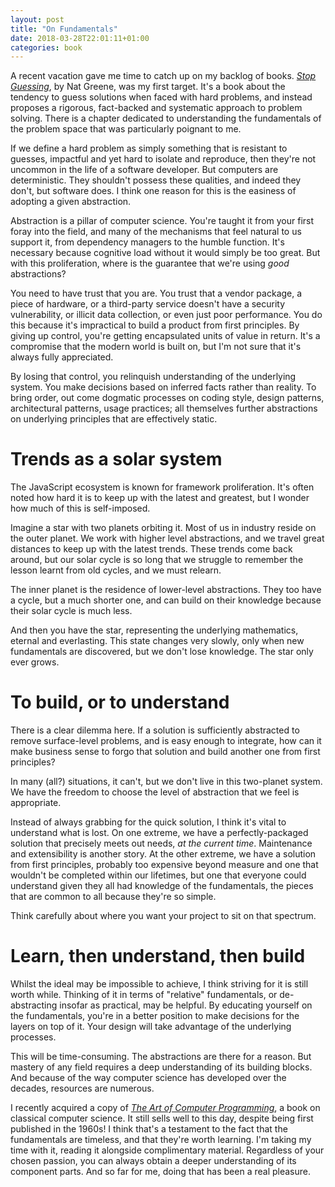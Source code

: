 ```yaml
---
layout: post
title: "On Fundamentals"
date: 2018-03-28T22:01:11+01:00
categories: book
---
```


A recent vacation gave me time to catch up on my backlog of books. [_Stop
Guessing_](http://www.stopguessingbook.com/), by Nat Greene, was my first
target.  It's a book about the tendency to guess solutions when faced with hard
problems, and instead proposes a rigorous, fact-backed and systematic approach
to problem solving. There is a chapter dedicated to understanding the
fundamentals of the problem space that was particularly poignant to me.

If we define a hard problem as simply something that is resistant to guesses,
impactful and yet hard to isolate and reproduce, then they're not uncommon in
the life of a software developer. But computers are deterministic. They
shouldn't possess these qualities, and indeed they don't, but software does. I
think one reason for this is the easiness of adopting a given abstraction.

Abstraction is a pillar of computer science. You're taught it from your first
foray into the field, and many of the mechanisms that feel natural to us support
it, from dependency managers to the humble function. It's necessary because
cognitive load without it would simply be too great. But with this
proliferation, where is the guarantee that we're using _good_ abstractions?

You need to have trust that you are. You trust that a vendor package, a piece of
hardware, or a third-party service doesn't have a security vulnerability, or
illicit data collection, or even just poor performance. You do this because it's
impractical to build a product from first principles.  By giving up control,
you're getting encapsulated units of value in return. It's a compromise that the
modern world is built on, but I'm not sure that it's always fully appreciated.

By losing that control, you relinquish understanding of the underlying system.
You make decisions based on inferred facts rather than reality. To bring order,
out come dogmatic processes on coding style, design patterns, architectural
patterns, usage practices; all themselves further abstractions on underlying
principles that are effectively static.

# Trends as a solar system

The JavaScript ecosystem is known for framework proliferation. It's often noted
how hard it is to keep up with the latest and greatest, but I wonder how much of
this is self-imposed.

Imagine a star with two planets orbiting it. Most of us in industry reside on
the outer planet. We work with higher level abstractions, and we travel great
distances to keep up with the latest trends.  These trends come back around, but
our solar cycle is so long that we struggle to remember the lesson learnt from
old cycles, and we must relearn.

The inner planet is the residence of lower-level abstractions. They too have a
cycle, but a much shorter one, and can build on their knowledge because their
solar cycle is much less.

And then you have the star, representing the underlying mathematics, eternal and
everlasting. This state changes very slowly, only when new fundamentals are
discovered, but we don't lose knowledge. The star only ever grows.

# To build, or to understand

There is a clear dilemma here. If a solution is sufficiently abstracted to
remove surface-level problems, and is easy enough to integrate, how can it make
business sense to forgo that solution and build another one from first
principles?

In many (all?) situations, it can't, but we don't live in this two-planet
system. We have the freedom to choose the level of abstraction that we feel is
appropriate.

Instead of always grabbing for the quick solution, I think it's vital to
understand what is lost. On one extreme, we have a perfectly-packaged solution
that precisely meets out needs, _at the current time_. Maintenance and
extensibility is another story. At the other extreme, we have a solution from
first principles, probably too expensive beyond measure and one that wouldn't be
completed within our lifetimes, but one that everyone could understand given
they all had knowledge of the fundamentals, the pieces that are common to all
because they're so simple.

Think carefully about where you want your project to sit on that spectrum.

# Learn, then understand, then build

Whilst the ideal may be impossible to achieve, I think striving for it is still
worth while. Thinking of it in terms of "relative" fundamentals, or
de-abstracting insofar as practical, may be helpful. By educating yourself on
the fundamentals, you're in a better position to make decisions for the layers
on top of it. Your design will take advantage of the underlying processes.

This will be time-consuming. The abstractions are there for a reason. But
mastery of any field requires a deep understanding of its building blocks. And
because of the way computer science has developed over the decades, resources
are numerous.

I recently acquired a copy of [_The Art of Computer
Programming_](https://www-cs-faculty.stanford.edu/~knuth/taocp.html), a book on
classical computer science. It still sells well to this day, despite being first
published in the 1960s! I think that's a testament to the fact that the
fundamentals are timeless, and that they're worth learning. I'm taking my time
with it, reading it alongside complimentary material. Regardless of your chosen
passion, you can always obtain a deeper understanding of its component parts.
And so far for me, doing that has been a real pleasure.
